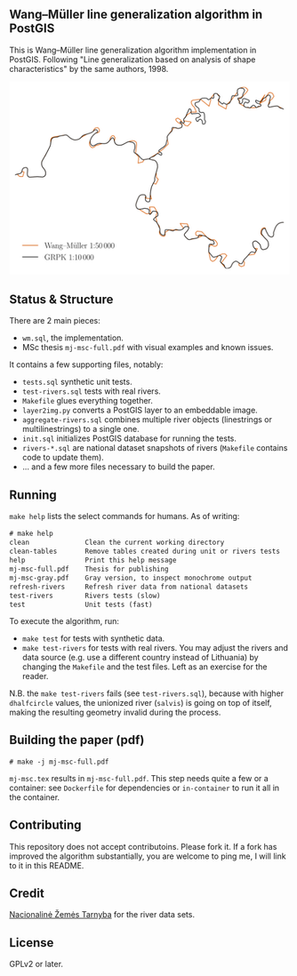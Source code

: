 Wang–Müller line generalization algorithm in PostGIS
----------------------------------------------------

This is Wang–Müller line generalization algorithm implementation in PostGIS.
Following "Line generalization based on analysis of shape characteristics" by
the same authors, 1998.

![line simplification example](https://raw.githubusercontent.com/motiejus/wm/main/salvis.png)

Status & Structure
------------------

There are 2 main pieces:

- `wm.sql`, the implementation.
- MSc thesis `mj-msc-full.pdf` with visual examples and known issues.

It contains a few supporting files, notably:

- `tests.sql` synthetic unit tests.
- `test-rivers.sql` tests with real rivers.
- `Makefile` glues everything together.
- `layer2img.py` converts a PostGIS layer to an embeddable image.
- `aggregate-rivers.sql` combines multiple river objects (linestrings or
  multilinestrings) to a single one.
- `init.sql` initializes PostGIS database for running the tests.
- `rivers-*.sql` are national dataset snapshots of rivers (`Makefile`
  contains code to update them).
- ... and a few more files necessary to build the paper.

Running
-------

`make help` lists the select commands for humans. As of writing:

```
# make help
clean              Clean the current working directory
clean-tables       Remove tables created during unit or rivers tests
help               Print this help message
mj-msc-full.pdf    Thesis for publishing
mj-msc-gray.pdf    Gray version, to inspect monochrome output
refresh-rivers     Refresh river data from national datasets
test-rivers        Rivers tests (slow)
test               Unit tests (fast)
```

To execute the algorithm, run:

- `make test` for tests with synthetic data.
- `make test-rivers` for tests with real rivers. You may adjust the rivers and
  data source (e.g. use a different country instead of Lithuania) by changing
  the `Makefile` and the test files. Left as an exercise for the reader.

N.B. the `make test-rivers` fails (see `test-rivers.sql`), because with higher
`dhalfcircle` values, the unionized river (`salvis`) is going on top of itself,
making the resulting geometry invalid during the process.

Building the paper (pdf)
------------------------

```
# make -j mj-msc-full.pdf
```

`mj-msc.tex` results in `mj-msc-full.pdf`. This step needs quite a few
or a container: see `Dockerfile` for dependencies or `in-container` to run
it all in the container.

Contributing
------------

This repository does not accept contributoins. Please fork it. If a fork has
improved the algorithm substantially, you are welcome to ping me, I will link
to it in this README.

Credit
------

[Nacionalinė Žemės Tarnyba](http://nzt.lt/) for the river data sets.


License
-------

GPLv2 or later.

